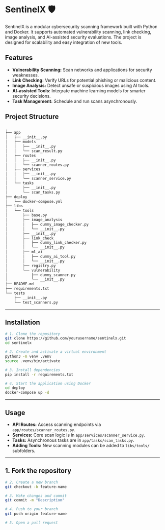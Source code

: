 # SentinelX 🛡️

SentinelX is a modular cybersecurity scanning framework built with Python and Docker. It supports automated vulnerability scanning, link checking, image analysis, and AI-assisted security evaluations. The project is designed for scalability and easy integration of new tools.

## Features

- **Vulnerability Scanning:** Scan networks and applications for security weaknesses.
- **Link Checking:** Verify URLs for potential phishing or malicious content.
- **Image Analysis:** Detect unsafe or suspicious images using AI tools.
- **AI-assisted Tools:** Integrate machine learning models for smarter security decisions.
- **Task Management:** Schedule and run scans asynchronously.

## Project Structure

```diff
.  
├── app  
│   ├── __init__.py  
│   ├── models  
│   │   ├── __init__.py  
│   │   └── scan_result.py  
│   ├── routes  
│   │   ├── __init__.py  
│   │   └── scanner_routes.py  
│   ├── services  
│   │   ├── __init__.py  
│   │   └── scanner_service.py  
│   └── tasks  
│       ├── __init__.py  
│       └── scan_tasks.py  
├── deploy  
│   └── docker-compose.yml  
├── libs  
│   └── tools  
│       ├── base.py  
│       ├── image_analysis  
│       │   ├── dummy_image_checker.py  
│       │   └── __init__.py  
│       ├── __init__.py  
│       ├── link_check  
│       │   ├── dummy_link_checker.py  
│       │   └── __init__.py  
│       ├── ml_ai  
│       │   ├── dummy_ai_tool.py  
│       │   └── __init__.py  
│       ├── registry.py  
│       └── vulnerability  
│           ├── dummy_scanner.py  
│           └── __init__.py  
├── README.md  
├── requirements.txt  
└── tests  
    ├── __init__.py  
    └── test_scanners.py
```

---

## Installation

```bash
# 1. Clone the repository
git clone https://github.com/yourusername/sentinelx.git
cd sentinelx

# 2. Create and activate a virtual environment
python3 -m venv .venv
source .venv/bin/activate

# 3. Install dependencies
pip install -r requirements.txt

# 4. Start the application using Docker
cd deploy
docker-compose up -d
```
---

## Usage

- **API Routes:** Access scanning endpoints via `app/routes/scanner_routes.py`.
- **Services:** Core scan logic is in `app/services/scanner_service.py`.
- **Tasks:** Asynchronous tasks are in `app/tasks/scan_tasks.py`.
- **Adding Tools:** New scanning modules can be added to `libs/tools/` subfolders.

---

## 1. Fork the repository
````bash
# 2. Create a new branch
git checkout -b feature-name

# 3. Make changes and commit
git commit -m "Description"

# 4. Push to your branch
git push origin feature-name

# 5. Open a pull request
